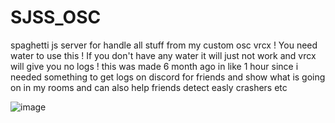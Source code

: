 # SJSS_OSC
spaghetti js server for handle all stuff from my custom osc vrcx ! You need water to use this ! If you don't have any water it will just not work and vrcx will give you no logs !
this was made 6 month ago in like 1 hour since i needed something to get logs on discord for friends and show what is going on in my rooms and can also help friends detect easly crashers etc

<img alt="image" src="https://i.ibb.co/MkxcqPXN/image.png">
